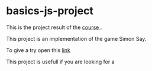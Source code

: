 # basics-js-project
This is the project result of the [course ](https://platzi.com/clases/fundamentos-javascript/).

This project is an implementation of the game Simon Say.

To give a try open this [link](https://jadry92.github.io/basics-js-project/)

This project is usefull if you are looking for a
<!--stackedit_data:
eyJoaXN0b3J5IjpbLTEzNTE4MDYyMDUsLTc1ODc0ODc0MSwxMT
U1ODM2ODE3XX0=
-->
